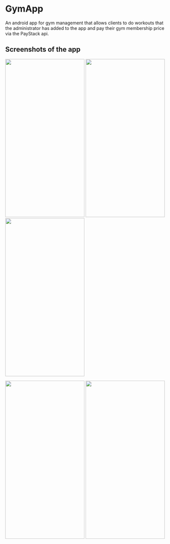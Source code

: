 # GymApp
An android app for gym management that allows clients to do workouts that the administrator has added to the app and pay their gym membership price via the PayStack api.

## Screenshots of the app
<img src="https://user-images.githubusercontent.com/38086894/133303339-914bf86b-fbff-4e49-93ce-cebe1aba9a12.png" width="250" height="500">  <img src="https://user-images.githubusercontent.com/38086894/133303618-f4f315d7-8807-4a17-87eb-d81ee8a1b0ef.png" width="250" height="500">  <img src="https://user-images.githubusercontent.com/38086894/133303929-6016d5ad-3cbd-42f6-b176-b7343f0e29af.png" width="250" height="500">

<img src="https://user-images.githubusercontent.com/38086894/133304239-704e39e8-6839-4642-8ee7-ff3f3171fbfd.png" width="250" height="500">  <img src="https://user-images.githubusercontent.com/38086894/133304256-3827a75c-7c87-46bf-91ef-d386b7f8a72e.png" width="250" height="500">




